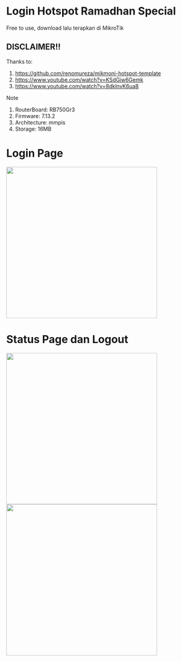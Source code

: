 # Login Hotspot Ramadhan Special
Free to use, download lalu terapkan di MikroTik
## DISCLAIMER!!
Thanks to:
1. https://github.com/renomureza/mikmoni-hotspot-template
2. https://www.youtube.com/watch?v=KSdGiw6Gemk
3. https://www.youtube.com/watch?v=8dklnvK6ua8

> [!NOTE] 
> 1. RouterBoard: RB750Gr3
> 2. Firmware: 7.13.2
> 3. Architecture: mmpis
> 4. Storage: 16MB

# Login Page
<img  src="https://github.com/nopevbf/Hotspot-Mikrotik-Ramadhan/assets/85143109/d2231cbc-7ce4-4ce9-947c-73d14dd06797" width="400">

# Status Page dan Logout
<img  src="https://github.com/nopevbf/Hotspot-Mikrotik-Ramadhan/assets/85143109/8b72a60b-f488-4e5b-8816-8a5e084354fb" width="400">
<img  src="https://github.com/nopevbf/Hotspot-Mikrotik-Ramadhan/assets/85143109/17f4ad34-fd81-44c6-b9c0-9f8ed93ef3f3" width="400">

